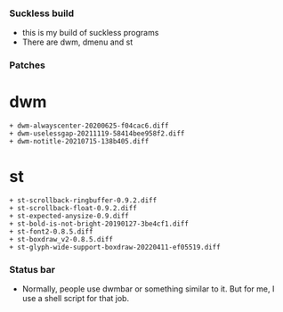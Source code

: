 ### Suckless build
- this is my build of suckless programs
- There are dwm, dmenu and st

### Patches
# dwm
    + dwm-alwayscenter-20200625-f04cac6.diff
    + dwm-uselessgap-20211119-58414bee958f2.diff
    + dwm-notitle-20210715-138b405.diff

# st
    + st-scrollback-ringbuffer-0.9.2.diff
    + st-scrollback-float-0.9.2.diff
    + st-expected-anysize-0.9.diff
    + st-bold-is-not-bright-20190127-3be4cf1.diff
    + st-font2-0.8.5.diff
    + st-boxdraw_v2-0.8.5.diff
    + st-glyph-wide-support-boxdraw-20220411-ef05519.diff

### Status bar
- Normally, people use dwmbar or something similar to it. But for me, I use a shell script
for that job.
